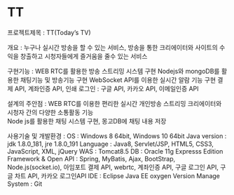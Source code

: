 # TT
프로젝트제목 : TT(Today’s TV)

개요 :  누구나 실시간 방송을 할 수 있는 서비스, 방송을 통한 크리에이터와 사이트의 수익을 창출하고 시청자들에게 즐거움을 줄수 있는 서비스

구현기능 : WEB RTC를 활용한 방송 스트리밍 시스템 구현
                         Nodejs와 mongoDB를 활용한 채팅기능 및 방송기능 구현
                         WebSocket API를 이용한 실시간 알람 기능 구현
                         결제 API, 계좌인증 API, 인쇄
                         로그인 : 구글 API, 카카오 API, 이메일인증 API

설계의 주안점 :  WEB RTC를 이용한 편리한 실시간 개인방송 스트리밍
                          크리에이터와 시청자 간의 다양한 소통활동 기능  
                          Node js를 활용한 채팅 시스템 구현, 몽고DB에 채팅 내용 저장
                         
사용기술 및 개발환경 : 
OS : Windows 8 64bit, Windows 10 64bit 
Java version : jdk 1.8.0_181, jre 1.8.0_191
Language : Java8, Servlet/JSP, HTML5, CSS3, JavaScript, XML, jQuery 
WAS : Tomcat8.5
DB : Oracle 11g Expresss Edition 
Framework & Open API : Spring, MyBatis, Ajax, BootStrap, Node.js(socket.io), 아임포트 결제 API, webrtc, 계좌인증 API, 구글 로그인 API, 구글 차트 API,  카카오 로그인API
IDE : Eclipse Java EE oxygen
Version Manage System : Git
